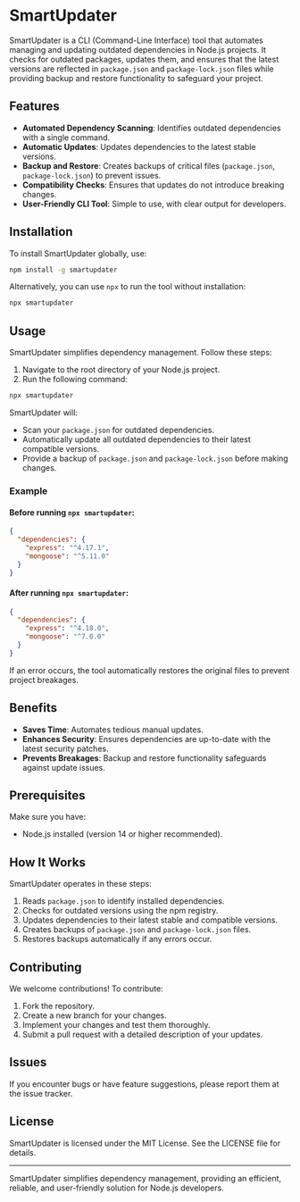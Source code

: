 # SmartUpdater

SmartUpdater is a CLI (Command-Line Interface) tool that automates managing and updating outdated dependencies in Node.js projects. It checks for outdated packages, updates them, and ensures that the latest versions are reflected in `package.json` and `package-lock.json` files while providing backup and restore functionality to safeguard your project.

## Features

- **Automated Dependency Scanning**: Identifies outdated dependencies with a single command.
- **Automatic Updates**: Updates dependencies to the latest stable versions.
- **Backup and Restore**: Creates backups of critical files (`package.json`, `package-lock.json`) to prevent issues.
- **Compatibility Checks**: Ensures that updates do not introduce breaking changes.
- **User-Friendly CLI Tool**: Simple to use, with clear output for developers.

## Installation

To install SmartUpdater globally, use:

```bash
npm install -g smartupdater
```

Alternatively, you can use `npx` to run the tool without installation:

```bash
npx smartupdater
```

## Usage

SmartUpdater simplifies dependency management. Follow these steps:

1. Navigate to the root directory of your Node.js project.
2. Run the following command:

```bash
npx smartupdater
```

SmartUpdater will:

- Scan your `package.json` for outdated dependencies.
- Automatically update all outdated dependencies to their latest compatible versions.
- Provide a backup of `package.json` and `package-lock.json` before making changes.

### Example

#### Before running `npx smartupdater`:

```json
{
  "dependencies": {
    "express": "^4.17.1",
    "mongoose": "^5.11.0"
  }
}
```

#### After running `npx smartupdater`:

```json
{
  "dependencies": {
    "express": "^4.18.0",
    "mongoose": "^7.0.0"
  }
}
```

If an error occurs, the tool automatically restores the original files to prevent project breakages.

## Benefits

- **Saves Time**: Automates tedious manual updates.
- **Enhances Security**: Ensures dependencies are up-to-date with the latest security patches.
- **Prevents Breakages**: Backup and restore functionality safeguards against update issues.

## Prerequisites

Make sure you have:

- Node.js installed (version 14 or higher recommended).

## How It Works

SmartUpdater operates in these steps:

1. Reads `package.json` to identify installed dependencies.
2. Checks for outdated versions using the npm registry.
3. Updates dependencies to their latest stable and compatible versions.
4. Creates backups of `package.json` and `package-lock.json` files.
5. Restores backups automatically if any errors occur.

## Contributing

We welcome contributions! To contribute:

1. Fork the repository.
2. Create a new branch for your changes.
3. Implement your changes and test them thoroughly.
4. Submit a pull request with a detailed description of your updates.

## Issues

If you encounter bugs or have feature suggestions, please report them at the issue tracker.

## License

SmartUpdater is licensed under the MIT License. See the LICENSE file for details.

---

SmartUpdater simplifies dependency management, providing an efficient, reliable, and user-friendly solution for Node.js developers.
